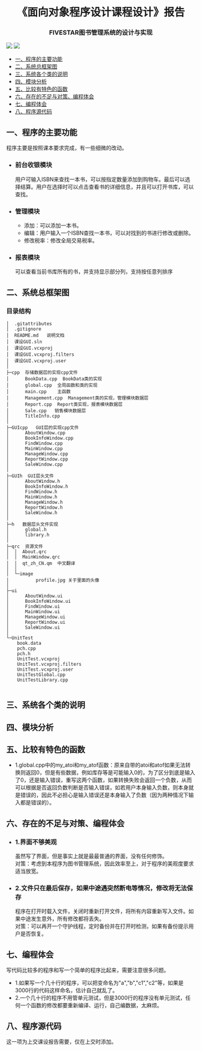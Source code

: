 # <center>《面向对象程序设计课程设计》报告 </center>
### <center>FIVESTAR图书管理系统的设计与实现</center>
[![](https://badgen.net/github/release/li1553770945/course-design-GUI)](https://github.com/li1553770945/course-design-GUI/releases)
![](https://badgen.net/github/stars/li1553770945/course-design-GUI/)

  - [一、程序的主要功能](#1)
  - [二、系统总框架图](#2)
  - [三、系统各个类的说明](#3)
  - [四、模块分析](#4)
  - [五、比较有特色的函数](#5)
  - [六、存在的不足与对策、编程体会](#6)
  - [七、编程体会](#7)
  - [八、程序源代码](#8)

<h2 id=1>一、程序的主要功能</h2>
程序主要是按照课本要求完成，有一些细微的改动。

+ ### 前台收银模块
  用户可输入ISBN来查找一本书，可以按指定数量添加到购物车。最后可以选择结算。用户在选择时可以点击查看书的详细信息，并且可以打开书库，可以查找。
+ ### 管理模块
  + 添加：可以添加一本书。
  + 编辑：用户输入一个ISBN查找一本书，可以对找到的书进行修改或删除。
  + 修改税率：修改全局交易税率。
+ ### 报表模块  
  可以查看当前书库所有的书，并支持显示部分列，支持按任意列排序
<h2 id=2>二、系统总框架图</h2>

### 目录结构
```
│  .gitattributes  
│  .gitignore  
│  README.md   说明文档
│  课设GUI.sln  
│  课设GUI.vcxproj  
│  课设GUI.vcxproj.filters  
│  课设GUI.vcxproj.user  
│  
├─cpp  存储数据层的实现cpp文件
│      BookData.cpp  BookData类的实现
│      global.cpp  全局函数和类的实现
│      main.cpp    主函数
│      Management.cpp  Management类的实现，管理模块数据层
│      Report.cpp  Report类实现，报表模块数据层
│      Sale.cpp   销售模块数据层
│      TitleInfo.cpp
│      
├─GUIcpp   GUI层的实现cpp文件
│      AboutWindow.cpp
│      BookInfoWindow.cpp
│      FindWindow.cpp
│      MainWindow.cpp
│      ManageWindow.cpp
│      ReportWindow.cpp
│      SaleWindow.cpp
│      
├─GUIh  GUI层头文件
│      AboutWindow.h
│      BookInfoWindow.h
│      FindWindow.h
│      MainWindow.h
│      ManageWindow.h
│      ReportWindow.h
│      SaleWindow.h
│      
├─h   数据层头文件实现
│      global.h
│      library.h
│      
├─qrc  资源文件
│  │  About.qrc
│  │  MainWindow.qrc
│  │  qt_zh_CN.qm  中文翻译
│  │  
│  └─image
│          profile.jpg 关于里面的头像
│          
├─ui
│      AboutWindow.ui
│      BookInfoWindow.ui
│      FindWindow.ui
│      MainWindow.ui
│      ManageWindow.ui
│      ReportWindow.ui
│      SaleWindow.ui
│      
└─UnitTest
    book.data
    pch.cpp
    pch.h
    UnitTest.vcxproj
    UnitTest.vcxproj.filters
    UnitTest.vcxproj.user
    UnitTestGlobal.cpp
    UnitTestLibrary.cpp
    
```              

  
<h2 id=3>三、系统各个类的说明</h2> 

<h2 id=4>四、模块分析</h2>
<h2 id=5>五、比较有特色的函数</h2>  

+ 1.global.cpp中的my_atoi和my_atof函数：原来自带的atoi和atof如果无法转换则返回0，但是有些数据，例如库存等是可能输入0的，为了区分到底是输入了0，还是输入错误，重写这两个函数，如果转换失败会返回一个负数，从而可以根据是否返回负数判断是否输入错误，如若用户本身输入负数，则本身就是错误的，因此不必担心是输入错误还是本身输入了负数（因为两种情况下输入都是错误的）。

<h2 id=6>六、存在的不足与对策、编程体会</h2>

+ ### 1.界面不够美观
  虽然写了界面，但是事实上就是最最普通的界面，没有任何修饰。  
  对策：考虑到本程序为图书管理系统，因此效率至上，对于程序的美观度要求适当放宽。
+ ### 2.文件只在最后保存，如果中途遇突然断电等情况，修改将无法保存
  程序在打开时载入文件，关闭时重新打开文件，将所有内容重新写入文件。如果中途发生意外，所有修改都将丢失。  
  对策：可以再开一个守护线程，定时备份并在打开时检测，如果有备份提示用户是否恢复。
<h2 id=7>七、编程体会</h2>
写代码比较多的程序和写一个简单的程序比起来，需要注意很多问题。

+ 1.如果写一个几十行的程序，可以把变命名为"a","b","c1","c2"等，如果是3000行的代码这样命名，估计自己就乱了。
+ 2.一个几十行的程序不用管单元测试，但是3000行的程序没有单元测试，任何一个函数的修改都要重新编译、运行，自己编数据，太麻烦。
<h2 id=8>八、程序源代码</h2>
这一项为上交课设报告需要，仅在上交时添加。